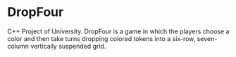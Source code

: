 # DropFour
C++ Project of University. DropFour is a game in which the players choose a color and then take turns dropping colored tokens into a six-row, seven-column vertically suspended grid.
